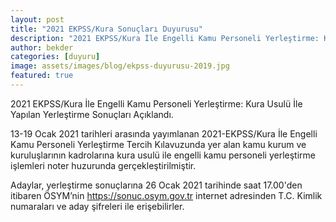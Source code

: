 ```yaml
---
layout: post
title: "2021 EKPSS/Kura Sonuçları Duyurusu"
description: "2021 EKPSS/Kura İle Engelli Kamu Personeli Yerleştirme: Kura Usulü İle Yapılan Yerleştirme Sonuçları Açıklandı."
author: bekder
categories: [duyuru]
image: assets/images/blog/ekpss-duyurusu-2019.jpg
featured: true
---
```


2021 EKPSS/Kura İle Engelli Kamu Personeli Yerleştirme: Kura Usulü İle Yapılan Yerleştirme Sonuçları Açıklandı.

13-19 Ocak 2021 tarihleri arasında yayımlanan 2021-EKPSS/Kura İle Engelli Kamu Personeli Yerleştirme Tercih Kılavuzunda yer alan kamu kurum ve kuruluşlarının kadrolarına kura usulü ile engelli kamu personeli yerleştirme işlemleri noter huzurunda gerçekleştirilmiştir.

Adaylar, yerleştirme sonuçlarına 26 Ocak 2021 tarihinde saat 17.00'den itibaren ÖSYM’nin https://sonuc.osym.gov.tr internet adresinden T.C. Kimlik numaraları ve aday şifreleri ile erişebilirler.
